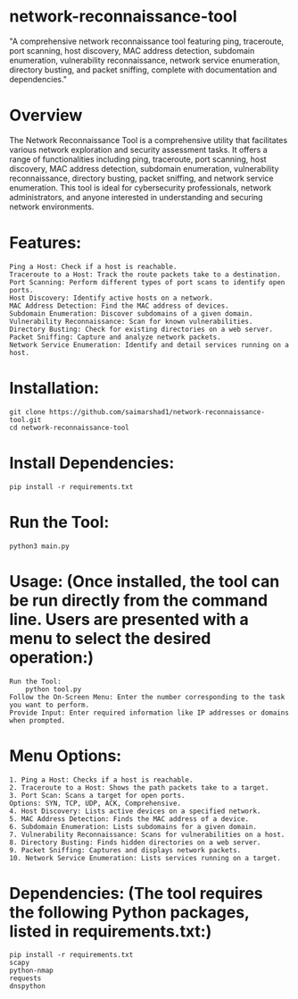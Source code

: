 # network-reconnaissance-tool
"A comprehensive network reconnaissance tool featuring ping, traceroute, port scanning, host discovery, MAC address detection, subdomain enumeration, vulnerability reconnaissance, network service enumeration, directory busting, and packet sniffing, complete with documentation and dependencies."
# Overview
The Network Reconnaissance Tool is a comprehensive utility that facilitates various network exploration and security assessment tasks. It offers a range of functionalities including ping, traceroute, port scanning, host discovery, MAC address detection, subdomain enumeration, vulnerability reconnaissance, directory busting, packet sniffing, and network service enumeration.
This tool is ideal for cybersecurity professionals, network administrators, and anyone interested in understanding and securing network environments.
# Features:
    Ping a Host: Check if a host is reachable.
    Traceroute to a Host: Track the route packets take to a destination.
    Port Scanning: Perform different types of port scans to identify open ports.
    Host Discovery: Identify active hosts on a network.
    MAC Address Detection: Find the MAC address of devices.
    Subdomain Enumeration: Discover subdomains of a given domain.
    Vulnerability Reconnaissance: Scan for known vulnerabilities.
    Directory Busting: Check for existing directories on a web server.
    Packet Sniffing: Capture and analyze network packets.
    Network Service Enumeration: Identify and detail services running on a host.
# Installation:
    git clone https://github.com/saimarshad1/network-reconnaissance-tool.git
    cd network-reconnaissance-tool
# Install Dependencies:
    pip install -r requirements.txt
# Run the Tool:
    python3 main.py
# Usage: (Once installed, the tool can be run directly from the command line. Users are presented with a menu to select the desired operation:)
    Run the Tool:
        python tool.py
    Follow the On-Screen Menu: Enter the number corresponding to the task you want to perform.
    Provide Input: Enter required information like IP addresses or domains when prompted.
# Menu Options:
    1. Ping a Host: Checks if a host is reachable.
    2. Traceroute to a Host: Shows the path packets take to a target.
    3. Port Scan: Scans a target for open ports.
    Options: SYN, TCP, UDP, ACK, Comprehensive.
    4. Host Discovery: Lists active devices on a specified network.
    5. MAC Address Detection: Finds the MAC address of a device.
    6. Subdomain Enumeration: Lists subdomains for a given domain.
    7. Vulnerability Reconnaissance: Scans for vulnerabilities on a host.
    8. Directory Busting: Finds hidden directories on a web server.
    9. Packet Sniffing: Captures and displays network packets.
    10. Network Service Enumeration: Lists services running on a target.
# Dependencies: (The tool requires the following Python packages, listed in requirements.txt:)
    pip install -r requirements.txt
    scapy
    python-nmap
    requests
    dnspython


